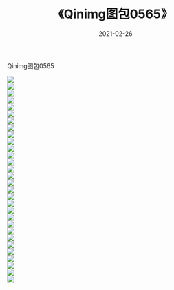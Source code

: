 ﻿---
layout: post
title:  《Qinimg图包0565》
date:   2021-02-26
img: http://imgx.orgx.ga/Qinimg图包/Qinimg图包0565/000.jpg
categories: [美女, 清纯, 唯美]
---

Qinimg图包0565

 ![](http://imgx.orgx.ga/Qinimg图包/Qinimg图包0565/001.jpg) <br>![](http://imgx.orgx.ga/Qinimg图包/Qinimg图包0565/002.jpg) <br>![](http://imgx.orgx.ga/Qinimg图包/Qinimg图包0565/003.jpg) <br>![](http://imgx.orgx.ga/Qinimg图包/Qinimg图包0565/004.jpg) <br>![](http://imgx.orgx.ga/Qinimg图包/Qinimg图包0565/005.jpg) <br>![](http://imgx.orgx.ga/Qinimg图包/Qinimg图包0565/006.jpg) <br>![](http://imgx.orgx.ga/Qinimg图包/Qinimg图包0565/007.jpg) <br>![](http://imgx.orgx.ga/Qinimg图包/Qinimg图包0565/008.jpg) <br>![](http://imgx.orgx.ga/Qinimg图包/Qinimg图包0565/009.jpg) <br>![](http://imgx.orgx.ga/Qinimg图包/Qinimg图包0565/010.jpg) <br>![](http://imgx.orgx.ga/Qinimg图包/Qinimg图包0565/011.jpg) <br>![](http://imgx.orgx.ga/Qinimg图包/Qinimg图包0565/012.jpg) <br>![](http://imgx.orgx.ga/Qinimg图包/Qinimg图包0565/013.jpg) <br>![](http://imgx.orgx.ga/Qinimg图包/Qinimg图包0565/014.jpg) <br>![](http://imgx.orgx.ga/Qinimg图包/Qinimg图包0565/015.jpg) <br>![](http://imgx.orgx.ga/Qinimg图包/Qinimg图包0565/016.jpg) <br>![](http://imgx.orgx.ga/Qinimg图包/Qinimg图包0565/017.jpg) <br>![](http://imgx.orgx.ga/Qinimg图包/Qinimg图包0565/018.jpg) <br>![](http://imgx.orgx.ga/Qinimg图包/Qinimg图包0565/019.jpg) <br>![](http://imgx.orgx.ga/Qinimg图包/Qinimg图包0565/020.jpg) <br>![](http://imgx.orgx.ga/Qinimg图包/Qinimg图包0565/021.jpg) <br>![](http://imgx.orgx.ga/Qinimg图包/Qinimg图包0565/022.jpg) <br>![](http://imgx.orgx.ga/Qinimg图包/Qinimg图包0565/023.jpg) <br>![](http://imgx.orgx.ga/Qinimg图包/Qinimg图包0565/024.jpg) <br>![](http://imgx.orgx.ga/Qinimg图包/Qinimg图包0565/025.jpg) <br>![](http://imgx.orgx.ga/Qinimg图包/Qinimg图包0565/026.jpg) <br>![](http://imgx.orgx.ga/Qinimg图包/Qinimg图包0565/027.jpg) <br>![](http://imgx.orgx.ga/Qinimg图包/Qinimg图包0565/028.jpg) <br>![](http://imgx.orgx.ga/Qinimg图包/Qinimg图包0565/029.jpg) <br>![](http://imgx.orgx.ga/Qinimg图包/Qinimg图包0565/030.jpg) <br>